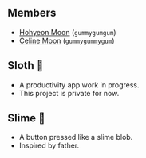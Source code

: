 ## Members

- [Hohyeon Moon](https://www.hohyeonmoon.com) (`gummygumgum`)
- [Celine Moon](https://lookdeceline.github.io) (`gummygummygum`)

## Sloth 🦥

- A productivity app work in progress.
- This project is private for now.

## Slime 🫠

- A button pressed like a slime blob.
- Inspired by father.

